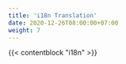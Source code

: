 ```yaml
---
title: 'i18n Translation'
date: 2020-12-26T08:00:00+07:00
weight: 7
---
```


{{< contentblock "i18n" >}}
